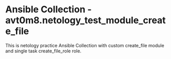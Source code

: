 # Ansible Collection - avt0m8.netology_test_module_create_file

This is netology practice Ansible Collection with custom create_file module and single task create_file_role role.
